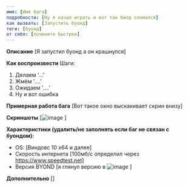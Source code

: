 ```yaml
---
имя: [Имя бага]
подробности: [Ну я начал играть и вот так билд сломался]
как вызвать: [Запустить буонд]
теги: [буонд]
от себя: [почините быстрее]
---
```

<!-- НАЧАЛО КОММЕНТА
Всё что в скобочках [] вот сюда и пиши свой текст
КОНЕЦ КОММЕНТА -->
**Описание**
[Я запустил буонд а он крашнулся]

**Как воспроизвести**
Шаги:
1. Делаем '...'
2. Жмём '....'
3. Ожидаем '....'
4. Ну и вот ошибка <!-- и дальше если шагов больше -->

**Примерная работа бага**
[Вот такое окно выскакивает скрин внизу]

**Скриншоты**
[![image](https://user-images.githubusercontent.com/36476150/137185840-85f7e078-3a9b-43e4-85df-f2f86c6c3570.png)
]

**Характеристики (удалить/не заполнять если баг не связан с буондом):**
 - OS: [Виндовс 10 х64 и далее]
 - Скорость интернета [100мб/с определил через https://www.speedtest.net]
 - Версия BYOND [я глянул версию в ![image](https://user-images.githubusercontent.com/36476150/137185073-4a0a7569-2eee-4bae-8501-f7e44eaadd80.png)
]

**Дополнительно**
[]
